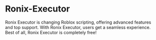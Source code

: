 # Ronix-Executor
Ronix Executor is changing Roblox scripting, offering advanced features and top support. With Ronix Executor, users get a seamless experience. Best of all, Ronix Executor is completely free!
